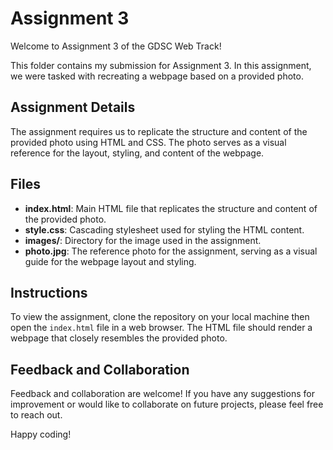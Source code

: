 # Assignment 3

Welcome to Assignment 3 of the GDSC Web Track!

This folder contains my submission for Assignment 3. In this assignment, we were tasked with recreating a webpage based on a provided photo.

## Assignment Details

The assignment requires us to replicate the structure and content of the provided photo using HTML and CSS. The photo serves as a visual reference for the layout, styling, and content of the webpage.

## Files

- **index.html**: Main HTML file that replicates the structure and content of the provided photo.
- **style.css**: Cascading stylesheet used for styling the HTML content.
- **images/**: Directory for the image used in the assignment.
- **photo.jpg**: The reference photo for the assignment, serving as a visual guide for the webpage layout and styling.

## Instructions

To view the assignment, clone the repository on your local machine then open the `index.html` file in a web browser. The HTML file should render a webpage that closely resembles the provided photo.

## Feedback and Collaboration

Feedback and collaboration are welcome! If you have any suggestions for improvement or would like to collaborate on future projects, please feel free to reach out.

Happy coding!
